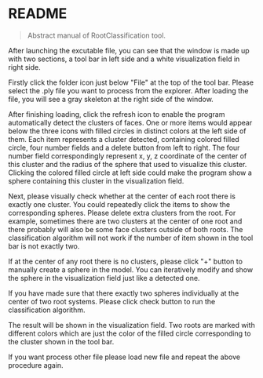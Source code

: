 # README
<a id="this"></a>

[readme]: #this

> Abstract manual of RootClassification tool.

After launching the excutable file, you can see that the window is made up with two sections, a tool bar in left side and a white visualization field in right side.

Firstly click the folder icon just below "File" at the top of the tool bar. Please select the .ply file you want to process from the explorer. After loading the file, you will see a gray skeleton at the right side of the window.

After finishing loading, click the refresh icon to enable the program automatically detect the clusters of faces. One or more items would appear below the three icons with filled circles in distinct colors at the left side of them. Each item represents a cluster detected, containing colored filled circle, four number fields and a delete button from left to right. The four number field correspondingly represent x, y, z coordinate of the center of this cluster and the radius of the sphere that used to visualize this cluster. Clicking the colored filled circle at left side could make the program show a sphere containing this cluster in the visualization field.

Next, please visually check whether at the center of each root there is exactly one cluster. You could repeatedly click the items to show the corresponding spheres. Please delete extra clusters from the root. For example, sometimes there are two clusters at the center of one root and there probably will also be some face clusters outside of both roots. The classification algorithm will not work if the number of item shown in the tool bar is not exactly two.

If at the center of any root there is no clusters, please click "+" button to manually create a sphere in the model. You can iteratively modify and show the sphere in the visualization field just like a detected one.

If you have made sure that there exactly two spheres individually at the center of two root systems. Please click check button to run the classification algorithm.

The result will be shown in the visualization field. Two roots are marked with different colors which are just the color of the filled circle corresponding to the cluster shown in the tool bar.

If you want process other file please load new file and repeat the above procedure again.